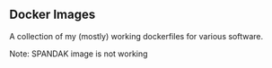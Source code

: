## Docker Images

A collection of my (mostly) working dockerfiles for various software.

Note: SPANDAK image is not working
